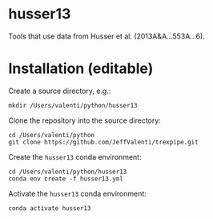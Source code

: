 # husser13

Tools that use data from Husser et al. (2013A&A...553A...6).

# Installation (editable)

Create a source directory, e.g.:

    mkdir /Users/valenti/python/husser13

Clone the repository into the source directory:

    cd /Users/valenti/python
    git clone https://github.com/JeffValenti/trexpipe.git

Create the `husser13` conda environment:

    cd /Users/valenti/python/husser13
    conda env create -f husser13.yml

Activate the `husser13` conda environment:

    conda activate husser13

